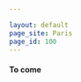 ```yaml
---

layout: default
page_site: Paris
page_id: 100
---
```


<!-- Commented in the navbar for the moment, see data/rtca.yml GV -->

#### To come 
